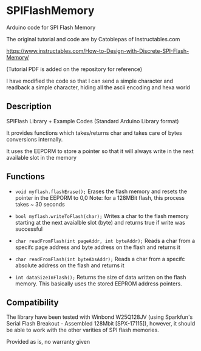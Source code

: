 # SPIFlashMemory
Arduino code for SPI Flash Memory


The original tutorial and code are by Catoblepas of Instructables.com 

https://www.instructables.com/How-to-Design-with-Discrete-SPI-Flash-Memory/

(Tutorial PDF is added on the repository for reference)

I have modified the code so that I can send a simple character and readback a simple character, hiding all the ascii encoding and hexa world


## Description
SPIFlash Library + Example Codes (Standard Arduino Library format)

It provides functions which takes/returns char and takes care of bytes conversions internally.

It uses the EEPORM to store a pointer so that it will always write in the next available slot in the memory


## Functions

* ```void myflash.flashErase();```
Erases the flash memory and resets the pointer in the EEPORM to 0,0
Note: for a 128MBit flash, this process takes ~ 30 seconds

* ```bool myflash.writeToFlash(char);```
Writes a char to the flash memory starting at the next avaialble slot (byte) and returns true if write was successful

* ```char readFromFlash(int pageAddr, int byteAddr);```
Reads a char from a specifc page address and byte address on the flash and returns it

* ```char readFromFlash(int byteAbsAddr);```
Reads a char from a specifc absolute address on the flash and returns it

* ```int dataSizeInFlash();```
Returns the size of data written on the flash memory. This basically uses the stored EEPROM address pointers.


## Compatibility
The library have been tested with Winbond W25Q128JV (using Sparkfun's Serial Flash Breakout - Assembled 128Mbit [SPX-17115]), however, it should be able to work with the other varities of SPI flash memories.


Provided as is, no warranty given
